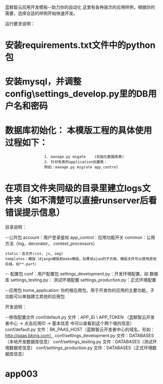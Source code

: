 蓝鲸智云应用开发模板--助力你的自动化
这里有各种层次的应用样例，根据你的需要，选择合适的样例开始快速开发。

运行要求说明：

# 安装requirements.txt文件中的python包
# 安装mysql，并调整 config\settings_develop.py里的DB用户名和密码
# 数据库初始化： 本模版工程的具体使用过程如下：
                      1. manage.py migate    (初始化数据库表)
                      2. 针对有表的application创建表：
                      例如：manage.py migrate app_control

# 在项目文件夹同级的目录里建立logs文件夹（如不清楚可以直接runserver后看错误提示信息）


目录说明：


--公共包
	account：用户登录鉴权
	app_control：应用功能开关
	common：公用方法（log，decorator， context_processors）

	static：态文件(css, js, img)
	templates：模版（django模版和mako模版，如果说ajax的子页面，模版文件可以使用其他后缀，如**.part）

-- 配置包
    conf：用户配置包
    	settings_development.py：开发环境配置，如 数据库
    	settings_testing.py： 测试环境配置
    	settings_production.py：正式环境配置

--应用包
	home_application: 你的根应用包，用于开发你的应用的主要功能，子功能可以单独建立其他的应用包


开发说明：

--修改配置文件
	conf/default.py 文件：APP_ID \ APP_TOKEN （蓝鲸智云开发者中心 -> 点击应用ID -> 基本信息 中可以查看到这个两个值的信息）
	conf/default.py 文件：BK_PAAS_HOST（蓝鲸智云开发者中心的域名，形如：http://paas.bking.com）
	conf/settings_development.py 文件：DATABASES（本地开发数据库信息）
	conf/settings_testing.py 文件：DATABASES（测试环境数据库信息）
	conf/settings_production.py 文件：DATABASES（正式环境数据库信息）
# app003
